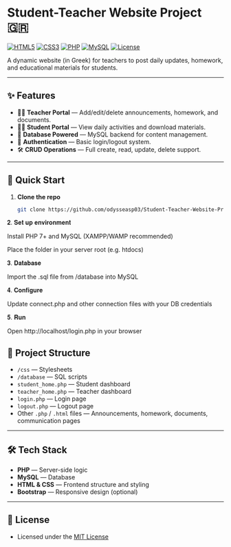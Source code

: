 # Student-Teacher Website Project 🇬🇷
[![HTML5](https://img.shields.io/badge/HTML5-E34F26?logo=html5&logoColor=white)](#)
[![CSS3](https://img.shields.io/badge/CSS3-1572B6?logo=css3&logoColor=white)](#)
[![PHP](https://img.shields.io/badge/PHP-7%2B-blue)](#)
[![MySQL](https://img.shields.io/badge/MySQL-5%2B-orange)](#)
[![License](https://img.shields.io/badge/License-MIT-green)](#)

A dynamic website (in Greek) for teachers to post daily updates, homework, and educational materials for students.

---

## ✨ Features
- 👩‍🏫 **Teacher Portal** — Add/edit/delete announcements, homework, and documents.
- 🧑‍🎓 **Student Portal** — View daily activities and download materials.
- 💾 **Database Powered** — MySQL backend for content management.
- 🔐 **Authentication** — Basic login/logout system.
- 🛠 **CRUD Operations** — Full create, read, update, delete support.

---

## 🚀 Quick Start
1. **Clone the repo**
   ```bash
   git clone https://github.com/odysseasp03/Student-Teacher-Website-Project-Greek.git

𝟐. 𝐒𝐞𝐭 𝐮𝐩 𝐞𝐧𝐯𝐢𝐫𝐨𝐧𝐦𝐞𝐧𝐭

Install PHP 7+ and MySQL (XAMPP/WAMP recommended)

Place the folder in your server root (e.g. htdocs)

𝟑. 𝐃𝐚𝐭𝐚𝐛𝐚𝐬𝐞

Import the .sql file from /database into MySQL

𝟒. 𝐂𝐨𝐧𝐟𝐢𝐠𝐮𝐫𝐞

Update connect.php and other connection files with your DB credentials

𝟓. 𝐑𝐮𝐧

Open http://localhost/login.php in your browser

## 📂 Project Structure
- `/css` — Stylesheets
- `/database` — SQL scripts
- `student_home.php` — Student dashboard
- `teacher_home.php` — Teacher dashboard
- `login.php` — Login page
- `logout.php` — Logout page
- Other `.php` / `.html` files — Announcements, homework, documents, communication pages

---

## 🛠 Tech Stack
- **PHP** — Server-side logic
- **MySQL** — Database
- **HTML & CSS** — Frontend structure and styling
- **Bootstrap** — Responsive design (optional)

---

## 📌 License
- Licensed under the [MIT License](LICENSE)

